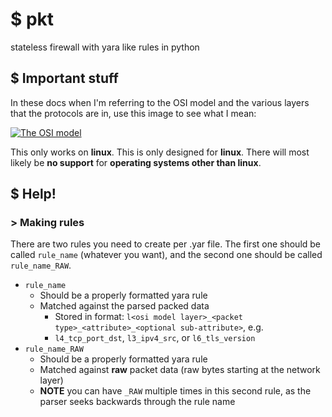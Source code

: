 # $ pkt

stateless firewall with yara like rules in python

## $ Important stuff

In these docs when I'm referring to the OSI model and the various layers that the protocols are in, use this image to see what I mean:

[![The OSI model](https://user-images.githubusercontent.com/42625905/174976902-70505511-47d0-46c1-8867-da26de884e42.png)](https://infosys.beckhoff.com/content/1033/tf6310_tc3_tcpip/84246923.html)

This only works on **linux**. This is only designed for **linux**. There will most likely be **no support** for **operating systems other than linux**.

## $ Help!

### > Making rules

There are two rules you need to create per .yar file. The first one should be called `rule_name` (whatever you want), and the second one should be called `rule_name_RAW`.

- `rule_name`
    - Should be a properly formatted yara rule
    - Matched against the parsed packed data
        - Stored in format: `l<osi model layer>_<packet type>_<attribute>_<optional sub-attribute>`, e.g.
        - `l4_tcp_port_dst`, `l3_ipv4_src`, or `l6_tls_version`
- `rule_name_RAW`
    - Should be a properly formatted yara rule
    - Matched against **raw** packet data (raw bytes starting at the network layer)
    - **NOTE** you can have `_RAW` multiple times in this second rule, as the parser seeks backwards through the rule name
